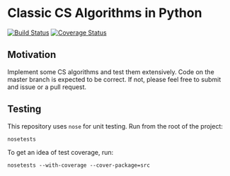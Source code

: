 # Classic CS Algorithms in Python

[![Build Status](https://travis-ci.org/all3fox/algos-py.svg?branch=master)](https://travis-ci.org/all3fox/algos-py)
[![Coverage Status](https://coveralls.io/repos/github/all3fox/algos-py/badge.svg?branch=master)](https://coveralls.io/github/all3fox/algos-py?branch=master)


## Motivation

Implement some CS algorithms and test them extensively. Code on the
master branch is expected to be correct. If not, please feel free to
submit and issue or a pull request.

## Testing

This repository uses `nose` for unit testing. Run from the root of the
project:

```
nosetests
```
To get an idea of test coverage, run:

```
nosetests --with-coverage --cover-package=src
```
